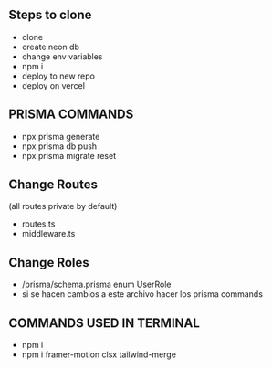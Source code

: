 ## Steps to clone
- clone
- create neon db
- change env variables
- npm i
- deploy to new repo
- deploy on vercel

## PRISMA COMMANDS
- npx prisma generate
- npx prisma db push 
- npx prisma migrate reset

## Change Routes
(all routes private  by default)
- routes.ts
- middleware.ts

##  Change Roles
- /prisma/schema.prisma enum UserRole
- si se  hacen cambios a este archivo  hacer los  prisma commands

## COMMANDS USED IN TERMINAL
- npm i
- npm i framer-motion clsx tailwind-merge

